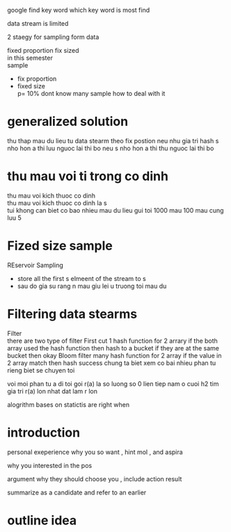 google find key word which key word is most find  



data stream is limited  


2 staegy for sampling form data  

fixed proportion fix sized  
in this semester  
sample  
- fix proportion 
- fixed size  
p=  10% dont know many sample how to deal with it  


# generalized solution   
thu thap mau du lieu tu data stearm theo fix postion neu nhu gia tri hash s nho hon a thi luu nguoc lai thi bo neu s nho hon a thi thu nguoc lai thi bo 

# thu mau voi ti trong co dinh  
thu mau voi  kich thuoc co dinh  
thu mau voi kich thuoc co  dinh la s  
tui khong can biet co bao nhieu mau du lieu gui toi 1000 mau 100 mau cung luu 5


# Fized size sample  
REservoir Sampling  
- store all the first s elmeent of the stream to s  
- sau do gia  su rang n  mau  giu lei u truong toi mau du 




# Filtering data stearms  

Filter  
there are two type of filter 
First cut 
1 hash function for 2 arrary if the both array used the hash function then hash to a bucket if they are at the same bucket then okay 
Bloom filter
many hash function for 2 array if the value in 2 array match then hash success 
chung ta biet xem co bai nhieu phan tu rieng biet se chuyen toi 

voi moi phan tu a di toi goi r(a) la so  luong so 0 lien tiep nam o cuoi h2 tim gia tri r(a) lon nhat dat lam r lon  






alogrithm bases on statictis are right  when





# introduction 
personal exeperience why you so want , hint mol  , and aspira 

why you interested in the pos 

argument why they should choose you , include action result  

summarize as a candidate and  refer to an earlier 



# outline idea 





